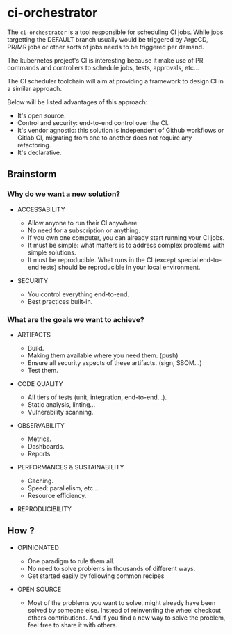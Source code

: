 # ci-orchestrator

The `ci-orchestrator` is a tool responsible for scheduling CI jobs. While jobs targetting the DEFAULT
branch usually would be triggered by ArgoCD, PR/MR jobs or other sorts of jobs needs to be triggered 
per demand.

The kubernetes project's CI is interesting because it make use of PR commands and controllers to
schedule jobs, tests, approvals, etc...

The CI scheduler toolchain will aim at providing a framework to design CI in a similar approach.

Below will be listed advantages of this approach:
- It's open source.
- Control and security: end-to-end control over the CI.
- It's vendor agnostic: this solution is independent of Github workflows or Gitlab CI, migrating from
  one to another does not require any refactoring.
- It's declarative.

## Brainstorm

### Why do we want a new solution?

- ACCESSABILITY
  - Allow anyone to run their CI anywhere. 
  - No need for a subscription or anything. 
  - If you own one computer, you can already start running your CI jobs.
  - It must be simple: what matters is to address complex problems with simple solutions.
  - It must be reproducible. What runs in the CI (except special end-to-end tests)
    should be reproducible in your local environment.

- SECURITY
  - You control everything end-to-end.
  - Best practices built-in.

### What are the goals we want to achieve?

- ARTIFACTS
  - Build.
  - Making them available where you need them. (push)
  - Ensure all security aspects of these artifacts. (sign, SBOM...)
  - Test them.

- CODE QUALITY
  - All tiers of tests (unit, integration, end-to-end...).
  - Static analysis, linting...
  - Vulnerability scanning.

- OBSERVABILITY
  - Metrics.
  - Dashboards.
  - Reports

- PERFORMANCES & SUSTAINABILITY
  - Caching.
  - Speed: parallelism, etc...
  - Resource efficiency.

- REPRODUCIBILITY

## How ?

- OPINIONATED
  - One paradigm to rule them all.
  - No need to solve problems in thousands of different ways.
  - Get started easily by following common recipes

- OPEN SOURCE
  - Most of the problems you want to solve, might already have been solved by someone else. Instead
    of reinventing the wheel checkout others contributions. And if you find a new way to solve the
    problem, feel free to share it with others.

